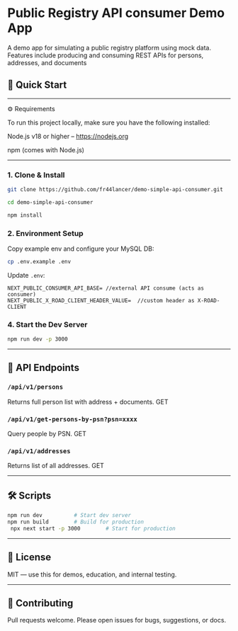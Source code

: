 # Public Registry API consumer Demo App

A  demo app for simulating a public registry platform using  mock data. Features include producing and consuming 
REST APIs for persons, addresses, and  documents

## 🚀 Quick Start
---
⚙️ Requirements

To run this project locally, make sure you have the following installed:

Node.js v18 or higher – https://nodejs.org

npm (comes with Node.js)

---
### 1. Clone & Install
```bash
git clone https://github.com/fr44lancer/demo-simple-api-consumer.git
```
```bash
cd demo-simple-api-consumer
```
```bash
npm install
```

### 2. Environment Setup
Copy example env and configure your MySQL DB:
```bash
cp .env.example .env
```

Update `.env`:
```
NEXT_PUBLIC_CONSUMER_API_BASE= //external API consume (acts as consumer)
NEXT_PUBLIC_X_ROAD_CLIENT_HEADER_VALUE=  //custom header as X-ROAD-CLIENT
```

### 4. Start the Dev Server
```bash
npm run dev -p 3000
```


---

## 📡 API Endpoints

### `/api/v1/persons`
Returns full person list with address + documents. GET

### `/api/v1/get-persons-by-psn?psn=xxxx`
Query people by PSN. GET

### `/api/v1/addresses`
Returns list of all addresses. GET

---

## 🛠 Scripts

```bash
npm run dev          # Start dev server
npm run build        # Build for production
 npx next start -p 3000        # Start for production
```

---

## 📃 License
MIT — use this for demos, education, and internal testing.

---

## 🤝 Contributing
Pull requests welcome. Please open issues for bugs, suggestions, or docs.

